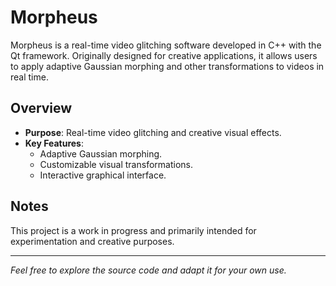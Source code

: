 # Morpheus

Morpheus is a real-time video glitching software developed in C++ with the Qt framework. Originally designed for creative applications, it allows users to apply adaptive Gaussian morphing and other transformations to videos in real time.

## Overview
- **Purpose**: Real-time video glitching and creative visual effects.
- **Key Features**: 
  - Adaptive Gaussian morphing.
  - Customizable visual transformations.
  - Interactive graphical interface.

## Notes
This project is a work in progress and primarily intended for experimentation and creative purposes.

---

*Feel free to explore the source code and adapt it for your own use.*
